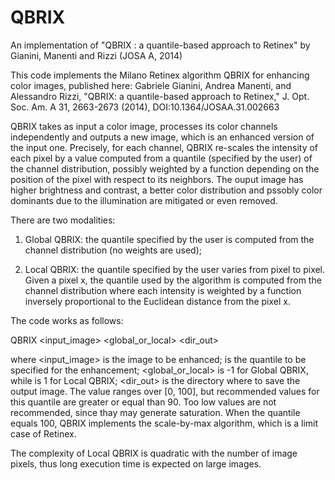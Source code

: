# QBRIX
An implementation of "QBRIX : a quantile-based approach to Retinex" by Gianini, Manenti and Rizzi (JOSA A, 2014) 

This code implements the Milano Retinex algorithm QBRIX for enhancing color images, published here:
Gabriele Gianini, Andrea Manenti, and Alessandro Rizzi, "QBRIX: a quantile-based approach to Retinex," J. Opt. Soc. Am. A 31, 2663-2673 (2014), DOI:10.1364/JOSAA.31.002663


QBRIX takes as input a color image, processes its color channels independently and outputs a new image, which is an enhanced version of the input one. Precisely, for each channel, QBRIX re-scales the intensity of each pixel by a value computed from a quantile (specified by the user) of the channel distribution, possibly weighted by a function depending on the position of the pixel with respect to its neighbors. The ouput image has higher brightness and contrast, a better color distribution and pssobly color dominants due to the illumination are mitigated or even removed.

There are two modalities:

1) Global QBRIX: the quantile specified by the user is computed from the channel distribution (no weights are used);

2) Local QBRIX: the quantile specified by the user varies from pixel to pixel. Given a pixel x, the quantile used by the algorithm is computed from the channel distribution where each intensity is weighted by a function inversely proportional to the Euclidean distance from the pixel x. 

The code works as follows:

QBRIX <input_image> <quantile> <global_or_local> <dir_out>

where <input_image> is the image to be enhanced; <quantile> is the quantile to be specified for the enhancement; <global_or_local> is -1 for Global QBRIX, while is 1 for Local QBRIX; <dir_out> is the directory where to save the output image. 
The value <quantile> ranges over [0, 100], but recommended values for this quantile are greater or equal than 90.
Too low values are not recommended, since thay may generate saturation.  When the quantile equals 100, QBRIX implements the scale-by-max algorithm, which is a limit case of Retinex.

The complexity of Local QBRIX is quadratic with the number of image pixels, thus long execution time is expected on large images. 



